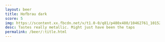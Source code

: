 ```yaml
---
layout: beer
title: Hofbrau dark
score: 5
img: https://scontent.xx.fbcdn.net/v/t1.0-0/q81/p480x480/10462761_10152534310558745_1029523877930371907_n.jpg?oh=4d3f84a362710c57e781fc7a6700a57f&oe=5921F821
desc: Tastes really metallic. Might just have been the taps
permalink: /beer/:title.html
---
```

